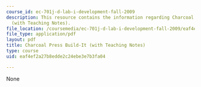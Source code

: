 ```yaml
---
course_id: ec-701j-d-lab-i-development-fall-2009
description: This resource contains the information regarding Charcoal Press Build-It
  (with Teaching Notes).
file_location: /coursemedia/ec-701j-d-lab-i-development-fall-2009/eaf4ef2a27b8edde2c24ebe3e7b3fa04_MITEC_701JF09_charpr_bld_tn.pdf
file_type: application/pdf
layout: pdf
title: Charcoal Press Build-It (with Teaching Notes)
type: course
uid: eaf4ef2a27b8edde2c24ebe3e7b3fa04

---
```

None